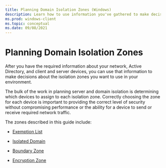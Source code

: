 ```yaml
---
title: Planning Domain Isolation Zones (Windows)
description: Learn how to use information you've gathered to make decisions about isolation zones for your environment in Windows Defender Firewall with Advanced Security.
ms.prod: windows-client
ms.topic: conceptual
ms.date: 09/08/2021
---
```


# Planning Domain Isolation Zones


After you have the required information about your network, Active Directory, and client and server devices, you can use that information to make decisions about the isolation zones you want to use in your environment.

The bulk of the work in planning server and domain isolation is determining which devices to assign to each isolation zone. Correctly choosing the zone for each device is important to providing the correct level of security without compromising performance or the ability for a device to send or receive required network traffic.

The zones described in this guide include:

-   [Exemption List](exemption-list.md)

-   [Isolated Domain](isolated-domain.md)

-   [Boundary Zone](boundary-zone.md)

-   [Encryption Zone](encryption-zone.md)
